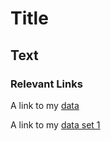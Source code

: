 # Title

## Text

### Relevant Links

A link to my [data](https://github.com/umd-mith/datastory/raw/master/data/dh.csv)

A link to my [data set 1](https://github.com/umd-mith/datastory/data/BMCtweets.csv)


